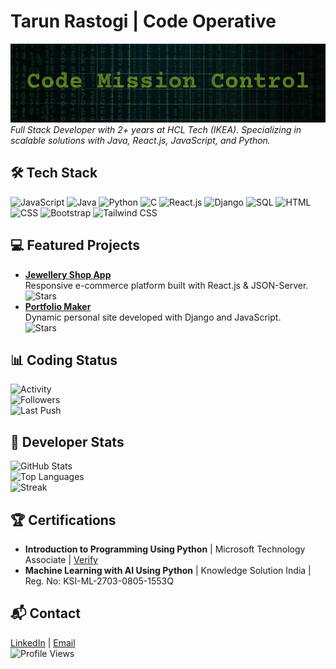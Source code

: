 # Tarun Rastogi | Code Operative
[![Code Mission Control](https://github.com/voidCrest-mayur/voidCrest-mayur/raw/main/assets/banner.png)](https://github.com/voidCrest-mayur)  
*Full Stack Developer with 2+ years at HCL Tech (IKEA). Specializing in scalable solutions with Java, React.js, JavaScript, and Python.*

## 🛠️ Tech Stack
![JavaScript](https://img.shields.io/badge/-JavaScript-4B5320?style=flat-square&logo=javascript&color=4B5320) 
![Java](https://img.shields.io/badge/-Java-4B5320?style=flat-square&logo=java&color=4B5320) 
![Python](https://img.shields.io/badge/-Python-4B5320?style=flat-square&logo=python&color=4B5320) 
![C](https://img.shields.io/badge/-C-4B5320?style=flat-square&logo=c&color=4B5320)
![React.js](https://img.shields.io/badge/-React.js-4B5320?style=flat-square&logo=react&color=4B5320)
![Django](https://img.shields.io/badge/-Django-4B5320?style=flat-square&logo=django&color=4B5320)
![SQL](https://img.shields.io/badge/-SQL-4B5320?style=flat-square&logo=postgresql&color=4B5320) 
![HTML](https://img.shields.io/badge/-HTML-4B5320?style=flat-square&logo=html5&color=4B5320) 
![CSS](https://img.shields.io/badge/-CSS-4B5320?style=flat-square&logo=css3&color=4B5320) 
![Bootstrap](https://img.shields.io/badge/-Bootstrap-4B5320?style=flat-square&logo=bootstrap&color=4B5320) 
![Tailwind CSS](https://img.shields.io/badge/-Tailwind_CSS-4B5320?style=flat-square&logo=tailwind-css&color=4B5320)


## 💻 Featured Projects
- **[Jewellery Shop App](https://github.com/voidCrest-mayur/jewellery-shop-app)**  
  Responsive e-commerce platform built with React.js & JSON-Server.  
  ![Stars](https://img.shields.io/github/stars/voidCrest-mayur/jewellery-shop-app?style=social&label=Stars&color=6B8E23)
- **[Portfolio Maker](https://github.com/voidCrest-mayur/PortfolioMaker)**  
  Dynamic personal site developed with Django and JavaScript.  
  ![Stars](https://img.shields.io/github/stars/voidCrest-mayur/PortfolioMaker?style=social&label=Stars&color=6B8E23)

## 📊 Coding Status
![Activity](https://img.shields.io/github/commit-activity/w/voidCrest-mayur/voidCrest-mayur?style=flat-square&label=Commits&color=6B8E23)  
![Followers](https://img.shields.io/github/followers/voidCrest-mayur?style=flat-square&label=Followers&color=6B8E23)  
![Last Push](https://img.shields.io/github/last-commit/voidCrest-mayur/voidCrest-mayur?style=flat-square&label=Last+Push&color=6B8E23)

## 🔧 Developer Stats
![GitHub Stats](https://github-readme-stats.vercel.app/api?username=voidCrest-mayur&show_icons=true&theme=merko&hide_border=true&bg_color=1A2B34&title_color=6B8E23&text_color=9ACD32&icon_color=6B8E23)  
![Top Languages](https://github-readme-stats.vercel.app/api/top-langs/?username=voidCrest-mayur&layout=compact&theme=merko&hide_border=true&bg_color=1A2B34&title_color=6B8E23&text_color=9ACD32&icon_color=6B8E23)  
![Streak](https://github-readme-streak-stats.herokuapp.com/?user=voidCrest-mayur&theme=merko&hide_border=true&background=1A2B34&stroke=6B8E23&ring=6B8E23&fire=6B8E23&currStreakNum=9ACD32&sideNums=9ACD32&currStreakLabel=6B8E23&sideLabels=6B8E23&dates=9ACD32)

## 🏆 Certifications
- **Introduction to Programming Using Python** | Microsoft Technology Associate | [Verify](https://verify.certiport.com/RUdr-4TpH)
- **Machine Learning with AI Using Python** | Knowledge Solution India | Reg. No: KSI-ML-2703-0805-1553Q

## 📬 Contact
[LinkedIn](https://www.linkedin.com/in/tarun-mayur/) | [Email](mailto:rastogitarun9@gmail.com)  
![Profile Views](https://komarev.com/ghpvc/?username=voidCrest-mayur&color=6B8E23&label=Views)

